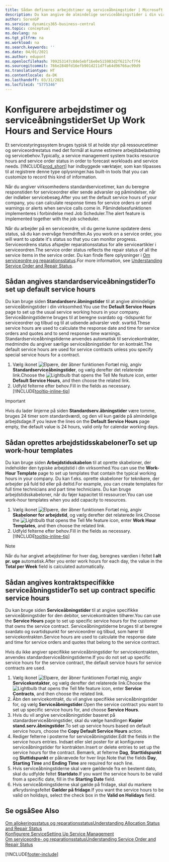 ```yaml
---
title: Sådan defineres arbejdstimer og serviceåbningstider | Microsoft Docs
description: Du kan angive de almindelige serviceåbningstider i din virksomhed. Serviceåbningstiderne bruges til at beregne svardato og -tidspunkt for serviceordrer og tilbud og til at udsende advarsler vedr. svartid.
author: SorenGP
ms.service: dynamics365-business-central
ms.topic: conceptual
ms.devlang: na
ms.tgt_pltfrm: na
ms.workload: na
ms.search.keywords: ''
ms.date: 04/01/2021
ms.author: edupont
ms.openlocfilehash: 709253147c8de5ebf16e0e515983d2f6217cf7f4
ms.sourcegitcommit: 766e2840fd16efb901d211d7fa64d96766ac99d9
ms.translationtype: HT
ms.contentlocale: da-DK
ms.lasthandoff: 03/31/2021
ms.locfileid: "5775346"
---
```

# <a name="set-up-work-hours-and-service-hours"></a><span data-ttu-id="8f97a-104">Konfigurere arbejdstimer og serviceåbningstider</span><span class="sxs-lookup"><span data-stu-id="8f97a-104">Set Up Work Hours and Service Hours</span></span>
<span data-ttu-id="8f97a-105">Et servicestyringssystem bruges typisk til at holde styr på ressourcetimer og serviceordrestatus med det formål at kunne estimere arbejdsbelastning og servicebehov.</span><span class="sxs-lookup"><span data-stu-id="8f97a-105">Typically, a service management system tracks resource hours and service order status in order to forecast workloads and service needs.</span></span> [!INCLUDE[prod_short](includes/prod_short.md)] <span data-ttu-id="8f97a-106">har indbyggede værktøjer, som kan tilpasses til at registrere denne type oplysninger.</span><span class="sxs-lookup"><span data-stu-id="8f97a-106">has built-in tools that you can customize to record this kind of information.</span></span>  
  
<span data-ttu-id="8f97a-107">Når du angiver virksomhedens standardservicetimer, kan du beregne responstiden for serviceordrer eller sende advarsler og påmindelser, når der indløber servicebesøg.</span><span class="sxs-lookup"><span data-stu-id="8f97a-107">After you set the default service hours of your company, you can calculate response times for service orders or send warnings or alerts when service calls come in.</span></span> <span data-ttu-id="8f97a-108">Påmindelsesfunktionen implementeres i forbindelse med Job Scheduler.</span><span class="sxs-lookup"><span data-stu-id="8f97a-108">The alert feature is implemented together with the job scheduler.</span></span>   
  
<span data-ttu-id="8f97a-109">Når du arbejder på en serviceordre, vil du gerne kunne opdatere dens status, så du kan overvåge fremdriften.</span><span class="sxs-lookup"><span data-stu-id="8f97a-109">As you work on a service order, you will want to update it's status so that you can monitor progress.</span></span> <span data-ttu-id="8f97a-110">Serviceordrens status afspejler reparationsstatus for alle serviceartikler i serviceordren.</span><span class="sxs-lookup"><span data-stu-id="8f97a-110">The service order status reflects the repair status of all the service items in the service order.</span></span> <span data-ttu-id="8f97a-111">Du kan finde flere oplysninger i [Om serviceordre og reparationsstatus](service-order-repair-status.md).</span><span class="sxs-lookup"><span data-stu-id="8f97a-111">For more information, see [Understanding Service Order and Repair Status](service-order-repair-status.md).</span></span> 

## <a name="to-set-up-default-service-hours"></a><span data-ttu-id="8f97a-112">Sådan angives standardserviceåbningstider</span><span class="sxs-lookup"><span data-stu-id="8f97a-112">To set up default service hours</span></span>  
<span data-ttu-id="8f97a-113">Du kan bruge siden **Standardserv.åbningstider** til at angive almindelige serviceåbningstider i din virksomhed.</span><span class="sxs-lookup"><span data-stu-id="8f97a-113">You use the **Default Service Hours** page to set up the usual service working hours in your company.</span></span> <span data-ttu-id="8f97a-114">Serviceåbningstiderne bruges til at beregne svardato og -tidspunkt for serviceordrer og tilbud og til at udsende advarsler vedr. svartid.</span><span class="sxs-lookup"><span data-stu-id="8f97a-114">These service hours are used to calculate the response date and time for service orders and quotes and to send response time warnings.</span></span> <span data-ttu-id="8f97a-115">Standardserviceåbningstiderne anvendes automatisk til servicekontrakter, medmindre du angiver særlige serviceåbningstider for en kontrakt.</span><span class="sxs-lookup"><span data-stu-id="8f97a-115">The default service hours are used for service contracts unless you specify special service hours for a contract.</span></span>  
  
1. <span data-ttu-id="8f97a-116">Vælg ikonet ![Elpære, der åbner funktionen Fortæl mig](media/ui-search/search_small.png "Fortæl mig, hvad du vil foretage dig"), angiv **Standardserviceåbningstider**, og vælg derefter det relaterede link.</span><span class="sxs-lookup"><span data-stu-id="8f97a-116">Choose the ![Lightbulb that opens the Tell Me feature](media/ui-search/search_small.png "Tell me what you want to do") icon, enter **Default Service Hours**, and then choose the related link.</span></span>  
2. <span data-ttu-id="8f97a-117">Udfyld felterne efter behov.</span><span class="sxs-lookup"><span data-stu-id="8f97a-117">Fill in the fields as necessary.</span></span> [!INCLUDE[tooltip-inline-tip](includes/tooltip-inline-tip_md.md)]  
  
> [!IMPORTANT]  
>  <span data-ttu-id="8f97a-118">Hvis du lader linjerne på siden **Standardserv.åbningstider** være tomme, bruges 24 timer som standardværdi, og den vil kun gælde på almindelige arbejdsdage.</span><span class="sxs-lookup"><span data-stu-id="8f97a-118">If you leave the lines on the **Default Service Hours** page empty, the default value is 24 hours, valid only for calendar working days.</span></span>  
  
## <a name="to-set-up-work-hour-templates"></a><span data-ttu-id="8f97a-119">Sådan oprettes arbejdstidsskabeloner</span><span class="sxs-lookup"><span data-stu-id="8f97a-119">To set up work-hour templates</span></span>
<span data-ttu-id="8f97a-120">Du kan bruge siden **Arbejdstidsskabelon** til at oprette skabeloner, der indeholder den typiske arbejdstid i din virksomhed.</span><span class="sxs-lookup"><span data-stu-id="8f97a-120">You can use the **Work-Hour Template** page to set up templates that contain the typical working hours in your company.</span></span> <span data-ttu-id="8f97a-121">Du kan f.eks. oprette skabeloner for teknikere, der arbejder på fuld tid eller på deltid.</span><span class="sxs-lookup"><span data-stu-id="8f97a-121">For example, you can create templates for full time technicians and part time technicians.</span></span> <span data-ttu-id="8f97a-122">Du kan bruge arbejdstidsskabeloner, når du føjer kapacitet til ressourcer.</span><span class="sxs-lookup"><span data-stu-id="8f97a-122">You can use work-hour templates when you add capacity to resources.</span></span>  
  
1. <span data-ttu-id="8f97a-123">Vælg ikonet ![Elpære, der åbner funktionen Fortæl mig](media/ui-search/search_small.png "Fortæl mig, hvad du vil foretage dig"), angiv **Skabeloner for arbejdstid**, og vælg derefter det relaterede link.</span><span class="sxs-lookup"><span data-stu-id="8f97a-123">Choose the ![Lightbulb that opens the Tell Me feature](media/ui-search/search_small.png "Tell me what you want to do") icon, enter **Work Hour Templates**, and then choose the related link.</span></span>  
2. <span data-ttu-id="8f97a-124">Udfyld felterne efter behov.</span><span class="sxs-lookup"><span data-stu-id="8f97a-124">Fill in the fields as necessary.</span></span> [!INCLUDE[tooltip-inline-tip](includes/tooltip-inline-tip_md.md)]  
  
> [!Note]
> <span data-ttu-id="8f97a-125">Når du har angivet arbejdstimer for hver dag, beregnes værdien i feltet **I alt pr. uge** automatisk.</span><span class="sxs-lookup"><span data-stu-id="8f97a-125">After you enter work hours for each day, the value in the **Total per Week** field is calculated automatically.</span></span>  

## <a name="to-set-up-contract-specific-service-hours"></a><span data-ttu-id="8f97a-126">Sådan angives kontraktspecifikke serviceåbningstider</span><span class="sxs-lookup"><span data-stu-id="8f97a-126">To set up contract specific service hours</span></span>  
<span data-ttu-id="8f97a-127">Du kan bruge siden **Serviceåbningstider** til at angive specifikke serviceåbningstider for den debitor, servicekontrakten tilhører.</span><span class="sxs-lookup"><span data-stu-id="8f97a-127">You can use the **Service Hours** page to set up specific service hours for the customer that owns the service contract.</span></span> <span data-ttu-id="8f97a-128">Serviceåbningstiderne bruges til at beregne svardato og svartidspunkt for serviceordrer og tilbud, som hører til servicekontrakten.</span><span class="sxs-lookup"><span data-stu-id="8f97a-128">Service hours are used to calculate the response date and time for service orders and quotes that belong to the service contract.</span></span>  
  
<span data-ttu-id="8f97a-129">Hvis du ikke angiver specifikke serviceåbningstider for servicekontrakten, anvendes standardserviceåbningstiderne.</span><span class="sxs-lookup"><span data-stu-id="8f97a-129">If you do not set up specific service hours for the service contract, the default service hours for service contracts are used.</span></span>  
  
1. <span data-ttu-id="8f97a-130">Vælg ikonet ![Elpære, der åbner funktionen Fortæl mig](media/ui-search/search_small.png "Fortæl mig, hvad du vil foretage dig"), angiv **Servicekontakter**, og vælg derefter det relaterede link.</span><span class="sxs-lookup"><span data-stu-id="8f97a-130">Choose the ![Lightbulb that opens the Tell Me feature](media/ui-search/search_small.png "Tell me what you want to do") icon, enter **Service Contracts**, and then choose the related link.</span></span>  
2. <span data-ttu-id="8f97a-131">Åbn den servicekontrakt, du vil angive specifikke serviceåbningstider for, og vælg **Serviceåbningstider**.</span><span class="sxs-lookup"><span data-stu-id="8f97a-131">Open the service contract you want to set up specific service hours for, and choose **Service Hours**.</span></span>  
4. <span data-ttu-id="8f97a-132">Hvis du vil angive serviceåbningstider baseret på standardserviceåbningstider, skal du vælge handlingen **Kopier stand.serv.åbningstider**.</span><span class="sxs-lookup"><span data-stu-id="8f97a-132">To set up service hours based on default service hours, choose the **Copy Default Service Hours** action.</span></span>  
5. <span data-ttu-id="8f97a-133">Rediger felterne i posterne for serviceåbningstider.</span><span class="sxs-lookup"><span data-stu-id="8f97a-133">Edit the fields in the service hours entries.</span></span> <span data-ttu-id="8f97a-134">Indsæt eller slet poster for at konfigurere serviceåbningstider for kontrakten.</span><span class="sxs-lookup"><span data-stu-id="8f97a-134">Insert or delete entries to set up the service hours for the contract.</span></span> <span data-ttu-id="8f97a-135">Bemærk, at felterne **Dag**, **Starttidspunkt** og **Sluttidspunkt** er påkrævede for hver linje.</span><span class="sxs-lookup"><span data-stu-id="8f97a-135">Note that the fields **Day**, **Starting Time** and **Ending Time** are required for each line.</span></span>  
6. <span data-ttu-id="8f97a-136">Hvis serviceåbningstiderne skal være gældende fra en bestemt dato, skal du udfylde feltet **Startdato**.</span><span class="sxs-lookup"><span data-stu-id="8f97a-136">If you want the service hours to be valid from a specific date, fill in the **Starting Date** field.</span></span>  
7. <span data-ttu-id="8f97a-137">Hvis serviceåbningstiderne skal gælde på fridage, skal du markere afkrydsningsfeltet **Gælder på fridage**.</span><span class="sxs-lookup"><span data-stu-id="8f97a-137">If you want the service hours to be valid on holidays, select the check box in the **Valid on Holidays** field.</span></span>  

## <a name="see-also"></a><span data-ttu-id="8f97a-138">Se også</span><span class="sxs-lookup"><span data-stu-id="8f97a-138">See Also</span></span>  
[<span data-ttu-id="8f97a-139">Om allokeringsstatus og reparationsstatus</span><span class="sxs-lookup"><span data-stu-id="8f97a-139">Understanding Allocation Status and Repair Status</span></span>](service-allocation-status-and-repair-status.md)  
[<span data-ttu-id="8f97a-140">Konfigurere Service</span><span class="sxs-lookup"><span data-stu-id="8f97a-140">Setting Up Service Management</span></span>](service-setup-service.md)  
[<span data-ttu-id="8f97a-141">Om serviceordre- og reparationsstatus</span><span class="sxs-lookup"><span data-stu-id="8f97a-141">Understanding Service Order and Repair Status</span></span>](service-order-repair-status.md)  


[!INCLUDE[footer-include](includes/footer-banner.md)]